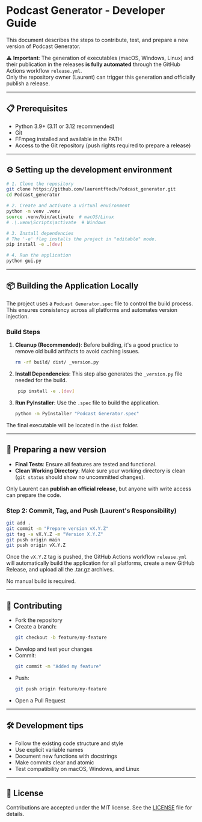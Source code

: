# Podcast Generator - Developer Guide

This document describes the steps to contribute, test, and prepare a new version of Podcast Generator.

⚠️ **Important**: The generation of executables (macOS, Windows, Linux) and their publication in the releases **is fully automated** through the GitHub Actions workflow `release.yml`.  
Only the repository owner (Laurent) can trigger this generation and officially publish a release.

---

## 📋 Prerequisites

- Python 3.9+ (3.11 or 3.12 recommended)
- Git
- FFmpeg installed and available in the PATH
- Access to the Git repository (push rights required to prepare a release)

---

## ⚙️ Setting up the development environment

```sh
# 1. Clone the repository
git clone https://github.com/laurentftech/Podcast_generator.git
cd Podcast_generator

# 2. Create and activate a virtual environment
python -m venv .venv
source .venv/bin/activate  # macOS/Linux
# .\.venv\Scripts\activate  # Windows

# 3. Install dependencies
# The '-e' flag installs the project in "editable" mode.
pip install -e .[dev]

# 4. Run the application
python gui.py
```

---

## 📦 Building the Application Locally

The project uses a `Podcast Generator.spec` file to control the build process. This ensures consistency across all platforms and automates version injection.

### Build Steps

1.  **Cleanup (Recommended)**: Before building, it's a good practice to remove old build artifacts  to avoid caching issues.
    ```sh
    rm -rf build/ dist/ _version.py
    ```

2.  **Install Dependencies**: This step also generates the `_version.py` file needed for the build.
    ```sh
     pip install -e .[dev]
    ```

3.  **Run PyInstaller**: Use the `.spec` file to build the application.
    ```sh
    python -m PyInstaller "Podcast Generator.spec"
    ```

The final  executable will be located in the `dist` folder.

---

## 🚀 Preparing a new version

- **Final Tests**: Ensure all features are tested and functional.
- **Clean Working Directory**: Make sure your working directory is clean (`git status` should show no uncommitted changes).

Only Laurent can **publish an official release**, but anyone with write access can prepare the code.

### Step 2: Commit, Tag, and Push (**Laurent's Responsibility**)
```sh
git add .
git commit -m "Prepare version vX.Y.Z"
git tag -a vX.Y.Z -m "Version X.Y.Z"
git push origin main
git push origin vX.Y.Z
```

Once the `vX.Y.Z` tag is pushed, the GitHub Actions workflow `release.yml` will automatically build the application for all platforms, create a new GitHub Release, and upload all the .tar.gz archives.

No manual build is required.

---

## 🤝 Contributing

- Fork the repository  
- Create a branch:  
  ```sh
  git checkout -b feature/my-feature
  ```
- Develop and test your changes  
- Commit:  
  ```sh
  git commit -m "Added my feature"
  ```
- Push:  
  ```sh
  git push origin feature/my-feature
  ```
- Open a Pull Request

---

## 🛠 Development tips

- Follow the existing code structure and style
- Use explicit variable names
- Document new functions with docstrings
- Make commits clear and atomic
- Test compatibility on macOS, Windows, and Linux

---

## 📜 License

Contributions are accepted under the MIT license. See the [LICENSE](LICENSE) file for details.
